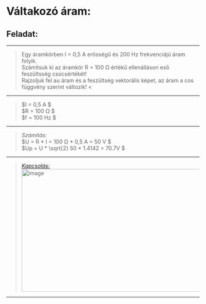 # Váltakozó áram:        

## Feladat:  

---  
> Egy áramkörben I = 0,5 A erősségű és 200 Hz frekvenciájú áram folyik.      
Számítsuk ki az áramkör R = 100 Ω értékű ellenálláson eső feszültsség csúcsértékét!    
Rajzoljuk fel au áram és a feszültség vektorális képet, az áram a cos függvény szerint változik! <


---

> $I = 0,5 A $    
$R = 100 Ω $     
$f = 100 Hz $      


---


> *Számítás:*  
$U = R * I = 100 Ω * 0,5 A = 50 V $  
$Up = U * \sqrt{2} 50 * 1.4142 = 70.7V $

---


> [*Kapcsolás:*](https://tinyurl.com/23wkyyhd)   
> <img width="500" height="320" alt="image" src="https://github.com/user-attachments/assets/ec87e02c-4678-4701-b5cc-c3d08276134d" />


 ---



